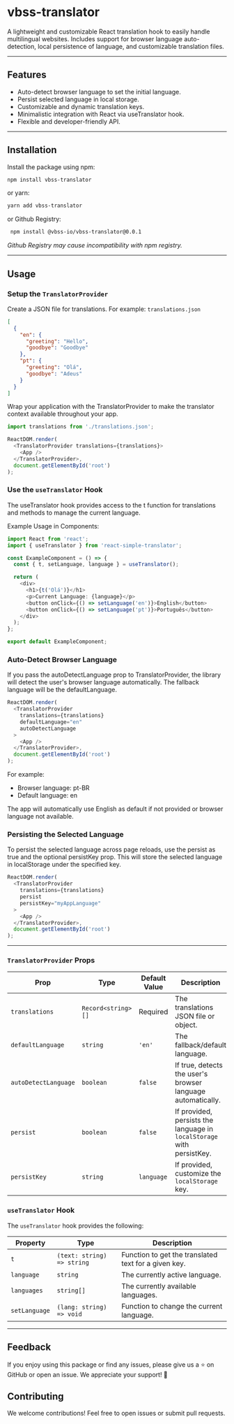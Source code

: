 # vbss-translator

A lightweight and customizable React translation hook to easily handle multilingual websites. Includes support for browser language auto-detection, local persistence of language, and customizable translation files.

---

## Features

- Auto-detect browser language to set the initial language.
- Persist selected language in local storage.
- Customizable and dynamic translation keys.
- Minimalistic integration with React via useTranslator hook.
- Flexible and developer-friendly API.

---

## Installation

Install the package using npm:

```bash
npm install vbss-translator
```

or yarn:

```bash
yarn add vbss-translator
```

or Github Registry:

```bash
 npm install @vbss-io/vbss-translator@0.0.1
```

*Github Registry may cause incompatibility with npm registry.*

---

## Usage

### Setup the `TranslatorProvider`

Create a JSON file for translations. For example: `translations.json`

```json
[
  {
    "en": {
      "greeting": "Hello",
      "goodbye": "Goodbye"
    },
    "pt": {
      "greeting": "Olá",
      "goodbye": "Adeus"
    }
  }
]
```

Wrap your application with the TranslatorProvider to make the translator context available throughout your app.

```typescript
import translations from './translations.json';

ReactDOM.render(
  <TranslatorProvider translations={translations}>
    <App />
  </TranslatorProvider>,
  document.getElementById('root')
);
```

### Use the `useTranslator` Hook

The useTranslator hook provides access to the t function for translations and methods to manage the current language.

Example Usage in Components:

```typescript
import React from 'react';
import { useTranslator } from 'react-simple-translator';

const ExampleComponent = () => {
  const { t, setLanguage, language } = useTranslator();

  return (
    <div>
      <h1>{t('Olá')}</h1>
      <p>Current Language: {language}</p>
      <button onClick={() => setLanguage('en')}>English</button>
      <button onClick={() => setLanguage('pt')}>Português</button>
    </div>
  );
};

export default ExampleComponent;
```

### Auto-Detect Browser Language

If you pass the autoDetectLanguage prop to TranslatorProvider, the library will detect the user's browser language automatically. The fallback language will be the defaultLanguage.

```typescript
ReactDOM.render(
  <TranslatorProvider
    translations={translations} 
    defaultLanguage="en" 
    autoDetectLanguage 
  >
    <App />
  </TranslatorProvider>,
  document.getElementById('root')
);
```

For example:

- Browser language: pt-BR
- Default language: en

The app will automatically use English as default if not provided or browser language not available.

### Persisting the Selected Language

To persist the selected language across page reloads, use the persist as true and the optional persistKey prop. This will store the selected language in localStorage under the specified key.

```typescript
ReactDOM.render(
  <TranslatorProvider
    translations={translations}
    persist
    persistKey="myAppLanguage" 
  >
    <App />
  </TranslatorProvider>,
  document.getElementById('root')
);
```

---

### **`TranslatorProvider` Props**

|Prop|Type|Default Value|Description|
|---|---|---|---|
|`translations`|`Record<string>[]`|Required|The translations JSON file or object.|
|`defaultLanguage`|`string`|`'en'`|The fallback/default language.|
|`autoDetectLanguage`|`boolean`|`false`|If true, detects the user's browser language automatically.|
|`persist`|`boolean`|`false`|If provided, persists the language in `localStorage` with persistKey.|
|`persistKey`|`string`|`language`|If provided, customize the `localStorage` key.|

### **`useTranslator` Hook**

The `useTranslator` hook provides the following:

|Property|Type|Description|
|---|---|---|
|`t`|`(text: string) => string`|Function to get the translated text for a given key.|
|`language`|`string`|The currently active language.|
|`languages`|`string[]`|The currently available languages.|
|`setLanguage`|`(lang: string) => void`|Function to change the current language.|

---

## Feedback

If you enjoy using this package or find any issues, please give us a ⭐ on GitHub or open an issue. We appreciate your support! 🚀

## Contributing

We welcome contributions! Feel free to open issues or submit pull requests.

